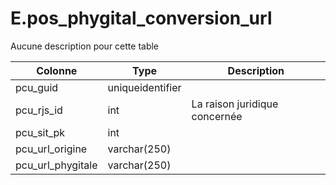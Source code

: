 # E.pos_phygital_conversion_url

Aucune description pour cette table

Colonne|Type|Description
---|---|---
pcu_guid|uniqueidentifier|
pcu_rjs_id|int|La raison juridique concernée 
pcu_sit_pk|int|
pcu_url_origine|varchar(250)|
pcu_url_phygitale|varchar(250)|
